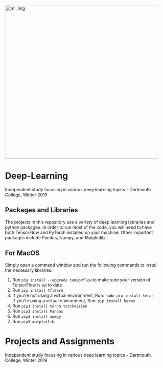 
<img width="500" alt="ml_img" src="https://cdn-images-1.medium.com/max/1200/1*KKADWARPMxHb-WMxCgW_xA.png">

# Deep-Learning
Independent study focusing in various deep learning topics - Dartmouth College, Winter 2019


## Packages and Libraries

The projects in this repository use a variety of deep learning labraries and python packages. In order to run most of the code, you will need to have both TensorFlow and PyTorch installed on your machine. Other important packages include Pandas, Numpy, and Matplotlib.

## For MacOS 
Simply open a command window and run the following commands to install the necessary libraries. 

1. Run `pip install --upgrade tensorflow` to make sure your version of TensorFlow is up to date
2. Run `pip install tflearn` 
3. If you're not using a virtual environment, Run: `sudo pip install keras` <br> 
If you're using a virtual environment, Run: `pip install keras` 
4. Run `pip3 install torch torchvision` 
5. Run `pip3 install Pandas` 
6. Run `pip3 install numpy` 
7. Run `pip3 matplotlib` 

# Projects and Assignments 

Independent study focusing in various deep learning topics - Dartmouth College, Winter 2019

